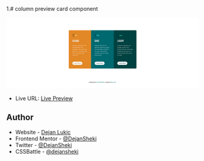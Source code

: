 1.# column preview card component

![](./3-column-preview-card-component-main/images/screenshot.png)

- Live URL: [Live Preview](https://dejansheki.github.io/FrontendMentor-challenges/3-column-preview-card-component-main/)

## Author

- Website - [Dejan Lukic](https://www.dejanlukic.com)
- Frontend Mentor - [@DejanSheki](https://www.frontendmentor.io/profile/DejanSheki)
- Twitter - [@DejanSheki](https://twitter.com/DejanSheki)
- CSSBattle - [@dejansheki](https://cssbattle.dev/player/dejansheki)

